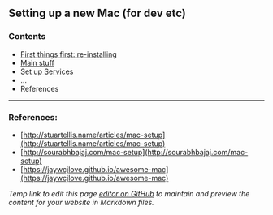 ## Setting up a new Mac (for dev etc)

### Contents
- [First things first: re-installing](clean_install.md)
- [Main stuff](main.md)
- [Set up Services](services.md)
- ...
- References


-----
### References:

- [http://stuartellis.name/articles/mac-setup](http://stuartellis.name/articles/mac-setup)
- [http://sourabhbajaj.com/mac-setup](http://sourabhbajaj.com/mac-setup)
- [https://jaywcjlove.github.io/awesome-mac](https://jaywcjlove.github.io/awesome-mac)


_Temp link to edit this page [editor on GitHub](https://github.com/eltioska/new_mac_setup/edit/master/index.md) to maintain and preview the content for your website in Markdown files._
